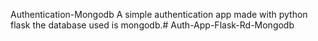 Authentication-Mongodb
A simple authentication app made with python flask the database used is mongodb.# Auth-App-Flask-Rd-Mongodb
